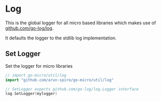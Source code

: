 # Log

This is the global logger for all micro based libraries which makes use of [github.com/go-log/log](https://github.com/go-log/log). 

It defaults the logger to the stdlib log implementation. 

## Set Logger

Set the logger for micro libraries

```go
// import go-micro/util/log
import "github.com/arun-spire/go-micro/util/log"

// SetLogger expects github.com/go-log/log.Logger interface
log.SetLogger(mylogger)
```
